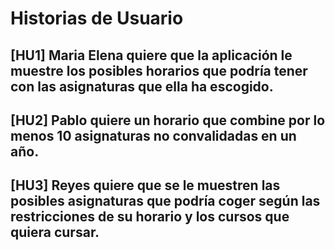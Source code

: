 # Historias de Usuario

## [HU1] Maria Elena quiere que la aplicación le muestre los posibles horarios que podría tener con las asignaturas que ella ha escogido.
## [HU2] Pablo quiere un horario que combine por lo menos 10 asignaturas no convalidadas en un año.
## [HU3] Reyes quiere que se le muestren las posibles asignaturas que podría coger según las restricciones de su horario y los cursos que quiera cursar.
